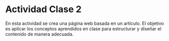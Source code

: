 # Actividad Clase 2

En esta actividad se crea una página web basada en un artículo. El objetivo es aplicar los conceptos aprendidos en clase para estructurar y diseñar el contenido de manera adecuada.